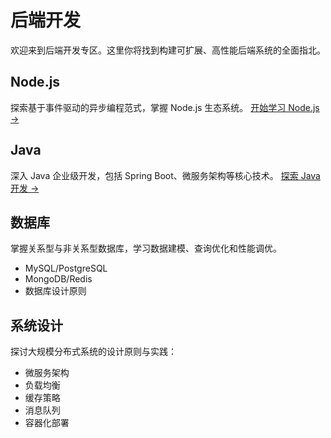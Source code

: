 # 后端开发

欢迎来到后端开发专区。这里你将找到构建可扩展、高性能后端系统的全面指北。

## Node.js

探索基于事件驱动的异步编程范式，掌握 Node.js 生态系统。
[开始学习 Node.js →](/backend/nodejs/)

## Java

深入 Java 企业级开发，包括 Spring Boot、微服务架构等核心技术。
[探索 Java 开发 →](/backend/java/)

## 数据库

掌握关系型与非关系型数据库，学习数据建模、查询优化和性能调优。

- MySQL/PostgreSQL
- MongoDB/Redis
- 数据库设计原则

## 系统设计

探讨大规模分布式系统的设计原则与实践：

- 微服务架构
- 负载均衡
- 缓存策略
- 消息队列
- 容器化部署
